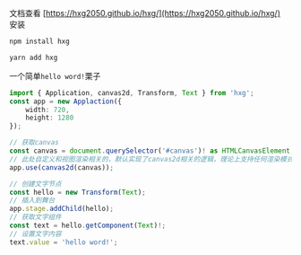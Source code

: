 文档查看 [https://hxg2050.github.io/hxg/](https://hxg2050.github.io/hxg/)
\
安装
```sh
npm install hxg
```
```sh
yarn add hxg
```

一个简单`hello word!`栗子
```ts
import { Application, canvas2d, Transform, Text } from 'hxg';
const app = new Applaction({
	width: 720,
	height: 1280
});

// 获取canvas
const canvas = document.querySelector('#canvas')! as HTMLCanvasElement;
// 此处自定义和视图渲染相关的，默认实现了canvas2d相关的逻辑，理论上支持任何渲染模式，包括使用webgl和html以及其它的，例如pixi
app.use(canvas2d(canvas));

// 创建文字节点
const hello = new Transform(Text);
// 插入到舞台
app.stage.addChild(hello);
// 获取文字组件
const text = hello.getComponent(Text)!;
// 设置文字内容
text.value = 'hello word!';
```